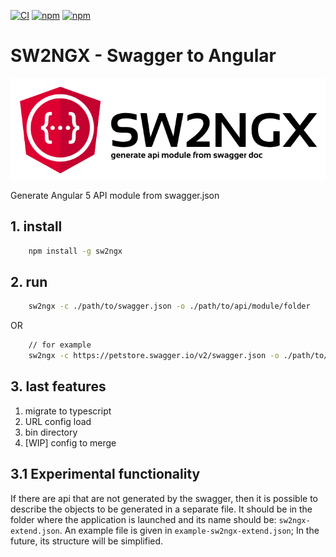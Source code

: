 [![CI](https://github.com/YAZART/sw2ngx/workflows/CI/badge.svg?branch=master)](https://github.com/YAZART/sw2ngx/actions?query=workflow%3ACI)
[![npm](https://img.shields.io/npm/v/sw2ngx)](https://www.npmjs.com/package/sw2ngx)
[![npm](https://img.shields.io/npm/dm/sw2ngx)](https://www.npmjs.com/package/sw2ngx)

# SW2NGX - Swagger to Angular

![sw2ngx logo](https://raw.githubusercontent.com/YAZART/sw2ngx/master/sw2ngx.png)

Generate Angular 5 API module from swagger.json

## 1. install

```bash
    npm install -g sw2ngx
```

## 2. run

```bash
    sw2ngx -c ./path/to/swagger.json -o ./path/to/api/module/folder
```

OR

```bash
    // for example
    sw2ngx -c https://petstore.swagger.io/v2/swagger.json -o ./path/to/api/module/folder
```

## 3. last features

 1. migrate to typescript
 2. URL config load
 3. bin directory
 4. [WIP] config to merge

## 3.1 Experimental functionality

If there are api that are not generated by the swagger, then it is possible to describe the objects to be generated in a separate file. It should be in the folder where the application is launched and its name should be: `sw2ngx-extend.json`. An example file is given in `example-sw2ngx-extend.json`; In the future, its structure will be simplified.
